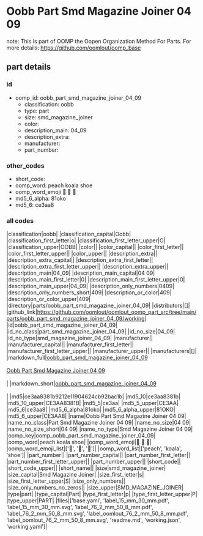# Oobb Part Smd Magazine Joiner 04 09  

note: This is part of OOMP the Oopen Organization Method For Parts. For more details: https://github.com/oomlout/oomp_base

##  part details





### id
* oomp_id: oobb_part_smd_magazine_joiner_04_09
  * classification: oobb
  * type: part
  * size: smd_magazine_joiner
  * color: 
  * description_main: 04_09
  * description_extra: 
  * manufacturer: 
  * part_number: 

### other_codes
* short_code: 
* oomp_word: peach koala shoe
* oomp_word_emoji :peach: :koala: :shoe:
* md5_6_alpha: 81oko
* md5_6: ce3aa8

### all codes 
|classification|oobb|
|classification_capital|Oobb|
|classification_first_letter|o|
|classification_first_letter_upper|O|
|classification_upper|OOBB|
|color||
|color_capital||
|color_first_letter||
|color_first_letter_upper||
|color_upper||
|description_extra||
|description_extra_capital||
|description_extra_first_letter||
|description_extra_first_letter_upper||
|description_extra_upper||
|description_main|04_09|
|description_main_capital|04 09|
|description_main_first_letter|0|
|description_main_first_letter_upper|0|
|description_main_upper|04_09|
|description_only_numbers|0409|
|description_only_numbers_short|409|
|description_or_color|409|
|description_or_color_upper|409|
|directory|parts/oobb_part_smd_magazine_joiner_04_09|
|distributors|[]|
|github_link|https://github.com/oomlout/oomlout_oomp_part_src/tree/main/parts/oobb_part_smd_magazine_joiner_04_09/working|
|id|oobb_part_smd_magazine_joiner_04_09|
|id_no_class|part_smd_magazine_joiner_04_09|
|id_no_size|04_09|
|id_no_type|smd_magazine_joiner_04_09|
|manufacturer||
|manufacturer_capital||
|manufacturer_first_letter||
|manufacturer_first_letter_upper||
|manufacturer_upper||
|manufacturers|[]|
|markdown_full|[oobb_part_smd_magazine_joiner_04_09](https://github.com/oomlout/oomlout_oomp_part_src/tree/main/parts/oobb_part_smd_magazine_joiner_04_09/working)<br>[](https://github.com/oomlout/oomlout_oomp_part_src/tree/main/parts/oobb_part_smd_magazine_joiner_04_09/working)<br>[Oobb Part Smd Magazine Joiner 04 09](https://github.com/oomlout/oomlout_oomp_part_src/tree/main/parts/oobb_part_smd_magazine_joiner_04_09/working)<br><br>|
|markdown_short|[oobb_part_smd_magazine_joiner_04_09](https://github.com/oomlout/oomlout_oomp_part_src/tree/main/parts/oobb_part_smd_magazine_joiner_04_09/working)<br><br>|
|md5|ce3aa8381b9212e11904624cb92bac1b|
|md5_10|ce3aa8381b|
|md5_10_upper|CE3AA8381B|
|md5_5|ce3aa|
|md5_5_upper|CE3AA|
|md5_6|ce3aa8|
|md5_6_alpha|81oko|
|md5_6_alpha_upper|81OKO|
|md5_6_upper|CE3AA8|
|name|Oobb Part Smd Magazine Joiner 04 09|
|name_no_class|Part Smd Magazine Joiner 04 09|
|name_no_size|04 09|
|name_no_size_short|04 09|
|name_no_type|Smd Magazine Joiner 04 09|
|oomp_key|oomp_oobb_part_smd_magazine_joiner_04_09|
|oomp_word|peach koala shoe|
|oomp_word_emoji|:peach: :koala: :shoe:|
|oomp_word_emoji_list|[':peach:', ':koala:', ':shoe:']|
|oomp_word_list|['peach', 'koala', 'shoe']|
|part_number||
|part_number_capital||
|part_number_first_letter||
|part_number_first_letter_upper||
|part_number_upper||
|short_code||
|short_code_upper||
|short_name||
|size|smd_magazine_joiner|
|size_capital|Smd Magazine Joiner|
|size_first_letter|s|
|size_first_letter_upper|S|
|size_only_numbers||
|size_only_numbers_no_zeros||
|size_upper|SMD_MAGAZINE_JOINER|
|type|part|
|type_capital|Part|
|type_first_letter|p|
|type_first_letter_upper|P|
|type_upper|PART|
|files|['base.yaml', 'label_15_mm_30_mm.pdf', 'label_15_mm_30_mm.svg', 'label_76_2_mm_50_8_mm.pdf', 'label_76_2_mm_50_8_mm.svg', 'label_oomlout_76_2_mm_50_8_mm.pdf', 'label_oomlout_76_2_mm_50_8_mm.svg', 'readme.md', 'working.json', 'working.yaml']|
